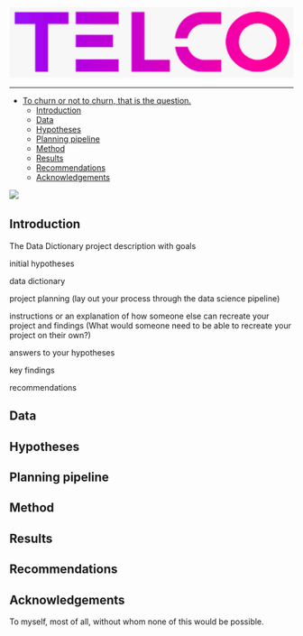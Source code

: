 ![](img/logo.png)

---
- [To churn or not to churn, that is the question.](#churn)
  - [Introduction](#introduction)
  - [Data](#datadict)
  - [Hypotheses](#hypotheses)
  - [Planning pipeline](#pipeline)
  - [Method](#method)
  - [Results](#results)
  - [Recommendations](#recommendations)
  - [Acknowledgements](#acknowledgements)
  

![](img/mind-blown.gif)

## Introduction

The Data Dictionary
project description with goals

initial hypotheses

data dictionary

project planning (lay out your process through the data science pipeline)

instructions or an explanation of how someone else can recreate your project and findings (What would someone need to be able to recreate your project on their own?)

answers to your hypotheses

key findings

recommendations

## Data

## Hypotheses

## Planning pipeline

## Method

## Results

## Recommendations

## Acknowledgements

To myself, most of all, without whom none of this would be possible.
